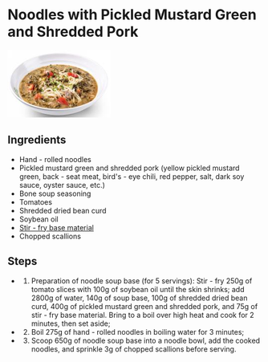 # Noodles with Pickled Mustard Green and Shredded Pork

![Noodles with Pickled Mustard Green and Shredded Pork](/images/雪菜肉丝面.png)

## Ingredients

- Hand - rolled noodles
- Pickled mustard green and shredded pork (yellow pickled mustard green, back - seat meat, bird's - eye chili, red pepper, salt, dark soy sauce, oyster sauce, etc.)
- Bone soup seasoning
- Tomatoes
- Shredded dried bean curd
- Soybean oil
- [Stir - fry base material](/en/配料/炒菜基料.md)
- Chopped scallions

## Steps

- 1. Preparation of noodle soup base (for 5 servings): Stir - fry 250g of tomato slices with 100g of soybean oil until the skin shrinks; add 2800g of water, 140g of soup base, 100g of shredded dried bean curd, 400g of pickled mustard green and shredded pork, and 75g of stir - fry base material. Bring to a boil over high heat and cook for 2 minutes, then set aside;
- 2. Boil 275g of hand - rolled noodles in boiling water for 3 minutes;
- 3. Scoop 650g of noodle soup base into a noodle bowl, add the cooked noodles, and sprinkle 3g of chopped scallions before serving.

